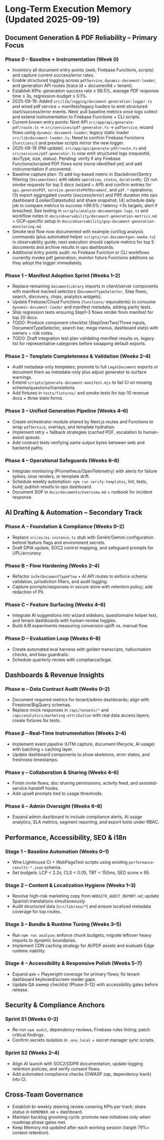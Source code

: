 # Long-Term Execution Memory (Updated 2025-09-19)

## Document Generation & PDF Reliability – Primary Focus

### Phase 0 – Baseline + Instrumentation (Week 0)
- Inventory all document entry points (web, Firebase Functions, scripts) and capture current success/error rates.
- Enable structured logging across `pdfService`, `dynamic-document-loader`, and generation API routes (trace id + documentId + tenant).
- Establish KPIs: generation success rate ≥ 99.5%, average PDF response time ≤ 3s, regression-budget ≤ 0.1%.
- 2025-09-19: Added `src/lib/logging/document-generation-logger.ts` and wired pdf service + manifest/legacy loaders to emit structured start/success/error events. Next: pull baseline metrics once logs collect and extend instrumentation to Firebase Functions + CLI scripts.
- Current known entry points: Next API `src/app/api/generate-pdf/route.ts` → `src/services/pdf-generator.ts` → `pdfService`; wizard flows using `dynamic-document-loader`; legacy static loader `src/lib/document-loader.ts`. Need to confirm Firebase Functions (`functions/`) and preview scripts mirror the new logger.
- 2025-09-19 (PM update): `src/app/api/generate-pdf/route.ts` and `src/services/pdf-generator.ts` now emit structured logs (requestId, docType, size, status). Pending: verify if any Firebase Functions/scripted PDF flows exist (none identified yet) and add instrumentation if uncovered.
- Baseline capture plan: (1) add log-based metric in Stackdriver/Sentry filtering `[DocumentGen]` with labels `operation`, `status`, `durationMs`; (2) run smoke requests for top 5 docs (wizard + API) and confirm entries for `api.generatePdf`, `service.generatePdfDocument`, and `pdf.*` operations; (3) export aggregated counts (success/error) and P95 duration into ops dashboard (Looker/Datastudio) and share snapshot; (4) schedule daily job to compare metrics to success ≥99.5% / latency ≤3s targets, alert if breached. See tooling in `scripts/analyze-documentgen-logs.ts` and workflow notes in `docs/observability/document-generation-metrics.md` + GCP-specific setup in `docs/observability/gcp-document-generation-monitoring.md`.
- Smoke test flow now documented with example curl/log analysis commands (plus automated helper `scripts/run-documentgen-smoke.ts`) in observability guide; next execution should capture metrics for top 5 documents and archive results in ops dashboards.
- Additional entry points audit: no Firebase Function or CLI workflows currently invoke pdf generation; monitor future Functions additions so they adopt the logger immediately.

### Phase 1 – Manifest Adoption Sprint (Weeks 1–2)
- Replace remaining `documentLibrary` imports in client/server components with manifest-backed selectors (`DocumentTypeSelector`, Step flows, search, discovery, chips, analytics widgets).
- Update Firebase/Cloud Functions (`functions/` equivalents) to consume `dynamic-document-loader` and manifest metadata, adding parity tests.
- Ship regression tests ensuring Step1–3 flows render from manifest for top 20 docs.
- TODO: Produce component checklist (StepOne/Two/Three inputs, DocumentTypeSelector, search bar, mega menus, dashboard stats) with owners + risk notes.
- TODO: Draft integration test plan validating manifest results vs. legacy list for representative categories before swapping default exports.

### Phase 2 – Template Completeness & Validation (Weeks 2–4)
- Audit metadata-only templates; promote to full `LegalDocument` exports or document them as metadata-only plus adjust generator to surface warnings.
- Extend `scripts/generate-document-manifest.mjs` to fail CI on missing schema/questions/translations.
- Add fixtures in `tests/fixtures/` and smoke tests for top-10 revenue docs + three state forms.

### Phase 3 – Unified Generation Pipeline (Weeks 4–6)
- Create orchestrator module shared by Next.js routes and Functions to wrap `pdfService`, overlays, and template hydration.
- Implement retry + fallback strategies (cached PDF, escalation to human-assist queue).
- Add contract tests verifying same output bytes between web and backend paths.

### Phase 4 – Operational Safeguards (Weeks 6–8)
- Integrate monitoring (Prometheus/OpenTelemetry) with alerts for failure spikes, slow renders, or template drift.
- Schedule weekly automation: `npm run verify-templates`, lint, tests, build; publish results to ops dashboard.
- Document SOP in `docs/documents/overview.md` + runbook for incident response.

## AI Drafting & Automation – Secondary Track

### Phase A – Foundation & Compliance (Weeks 0–2)
- Replace `src/ai/ai-instance.ts` stub with Genkit/Gemini configuration behind feature flags and environment secrets.
- Draft DPIA update, SOC2 control mapping, and safeguard prompts for UPL/accuracy.

### Phase B – Flow Hardening (Weeks 2–4)
- Refactor `inferDocumentTypeFlow` + AI API routes to enforce schema validation, jurisdiction filters, and audit logging.
- Capture prompts/responses in secure store with retention policy; add redaction of PII.

### Phase C – Feature Surfacing (Weeks 4–6)
- Integrate AI suggestions into wizard sidebars, questionnaire helper text, and tenant dashboards with human-review toggles.
- Build A/B experiments measuring conversion uplift vs. manual flow.

### Phase D – Evaluation Loop (Weeks 6–8)
- Create automated eval harness with golden transcripts, hallucination checks, and bias guardrails.
- Schedule quarterly review with compliance/legal.

## Dashboards & Revenue Insights

### Phase α – Data Contract Audit (Weeks 0–2)
- Document required metrics for tenant/admin dashboards; align with Firestore/BigQuery schemas.
- Replace mock responses in `/api/tenants/*` and `/api/analytics/marketing-attribution` with real data access layers; create fixtures for tests.

### Phase β – Real-Time Instrumentation (Weeks 2–4)
- Implement event pipeline (UTM capture, document lifecycle, AI usage) with batching + caching layer.
- Update dashboard components to show skeletons, error states, and freshness timestamps.

### Phase γ – Collaboration & Sharing (Weeks 4–6)
- Finish invite flows, doc sharing permissions, activity feed, and assisted-service handoff hooks.
- Add upsell prompts tied to usage thresholds.

### Phase δ – Admin Oversight (Weeks 6–8)
- Expand admin dashboard to include compliance alerts, AI usage analytics, SLA metrics, segment reporting, and export tools under RBAC.

## Performance, Accessibility, SEO & i18n

### Stage 1 – Baseline Automation (Weeks 0–1)
- Wire Lighthouse CI + WebPageTest scripts using existing `performance-results-*.json` schema.
- Set budgets: LCP < 2.2s, CLS < 0.05, TBT < 150ms, SEO score ≥ 95.

### Stage 2 – Content & Localization Hygiene (Weeks 1–3)
- Resolve high-risk marketing copy from `WEBSITE_AUDIT_REPORT.md`; update Spanish translations simultaneously.
- Audit structured data (`src/lib/seo/*`) and ensure localized metadata coverage for top routes.

### Stage 3 – Bundle & Runtime Tuning (Weeks 3–5)
- Run `npm run analyze`; enforce chunk budgets; migrate leftover heavy imports to dynamic boundaries.
- Implement CDN caching strategy for AI/PDF assets and evaluate Edge runtime viability.

### Stage 4 – Accessibility & Responsive Polish (Weeks 5–7)
- Expand axe + Playwright coverage for primary flows; fix tenant dashboard keyboard/screen reader gaps.
- Update QA sweep checklist (Phase 0–12) with accessibility gates before release.

## Security & Compliance Anchors

### Sprint S1 (Weeks 0–2)
- Re-run `npm audit`, dependency reviews, Firebase rules linting; patch critical findings.
- Confirm secrets isolation in `.env.local` + secret manager sync scripts.

### Sprint S2 (Weeks 2–4)
- Align AI launch with SOC2/GDPR documentation, update logging retention policies, and verify consent flows.
- Add automated compliance checks (OWASP zap, dependency track) into CI.

## Cross-Team Governance
- Establish bi-weekly steering review covering KPIs per track; share status in `REMEMBER.md` + dashboard.
- Maintain backlog grooming cycle: promote new initiatives only when roadmap phase gates met.
- Keep Memory.md updated after each working session (target 79%+ context retention).
